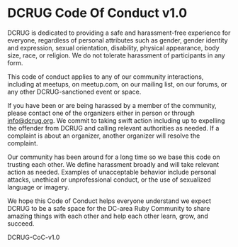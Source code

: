 # DCRUG Code Of Conduct v1.0

DCRUG is dedicated to providing a safe and harassment-free experience for everyone, regardless of personal attributes such as gender, gender identity and expression, sexual orientation, disability, physical appearance, body size, race, or religion.
We do not tolerate harassment of participants in any form.

This code of conduct applies to any of our community interactions, including at meetups, on meetup.com, on our mailing list, on our forums, or any other DCRUG-sanctioned event or space.

If you have been or are being harassed by a member of the community, please contact one of the organizers either in person or through info@dcrug.org. We commit to taking swift action including up to expelling the offender from DCRUG and calling relevant authorities as needed.
If a complaint is about an organizer, another organizer will resolve the complaint.

Our community has been around for a long time so we base this code on trusting each other.
We define harassment broadly and will take relevant action as needed.
Examples of unacceptable behavior include personal attacks, unethical or unprofessional conduct, or the use of sexualized language or imagery.

We hope this Code of Conduct helps everyone understand we expect DCRUG to be a safe space for the DC-area Ruby Community to share amazing things with each other and help each other learn, grow, and succeed.

DCRUG-CoC-v1.0
